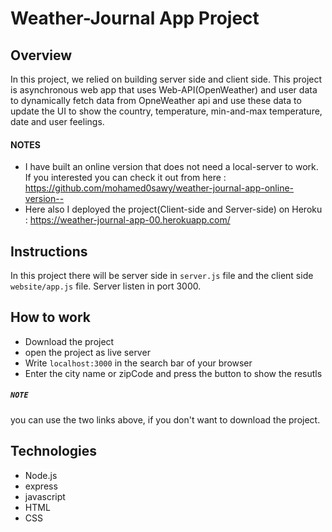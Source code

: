 # Weather-Journal App Project

## Overview

In this project, we relied on building server side and client side. This project is asynchronous web app that uses Web-API(OpenWeather) and user data to dynamically fetch data from OpneWeather api and use these data to update the UI to
show the country, temperature, min-and-max temperature, date and user feelings. 
#### NOTES 
* I have built an online version that does not need a local-server to work. If you interested you can check it out from here :
https://github.com/mohamed0sawy/weather-journal-app-online-version--
* Here also I deployed the project(Client-side and Server-side) on Heroku :
https://weather-journal-app-00.herokuapp.com/

## Instructions

In this project there will be server side in `server.js` file and the client side `website/app.js` file. Server listen in port 3000.

## How to work
* Download the project
* open the project as live server
* Write `localhost:3000` in the search bar of your browser
* Enter the city name or zipCode and press the button to show the resutls
##### `NOTE`
you can use the two links above, if you don't want to download the project.

## Technologies
* Node.js
* express
* javascript
* HTML
* CSS
